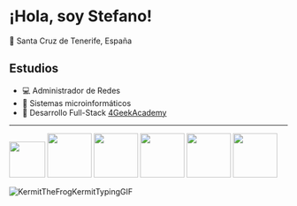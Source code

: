 # ¡Hola, soy Stefano!

📍 Santa Cruz de Tenerife, España

## Estudios

- 💻 Administrador de Redes
- 🔧 Sistemas microinformáticos
- 👾 Desarrollo Full-Stack [4GeekAcademy](https://4geeksacademy.com/es/inicio)
---

<img src="https://seeklogo.com/images/H/html5-logo-EF92D240D7-seeklogo.com.png" width="65"/> <img src="https://cdn.icon-icons.com/icons2/2415/PNG/512/css_plain_wordmark_logo_icon_146574.png" width="80"/> <img src="https://upload.wikimedia.org/wikipedia/commons/thumb/b/ba/Javascript_badge.svg/946px-Javascript_badge.svg.png" width="80"/> <img src="https://upload.wikimedia.org/wikipedia/commons/thumb/b/b2/Bootstrap_logo.svg/512px-Bootstrap_logo.svg.png" width="80"/> <img src="https://upload.wikimedia.org/wikipedia/commons/thumb/c/c3/Python-logo-notext.svg/115px-Python-logo-notext.svg.png" width="80"/> <img src="https://cdn.iconscout.com/icon/free/png-512/free-social-147-95508.png?f=webp&w=256" width="80"/>

![KermitTheFrogKermitTypingGIF](https://github.com/is-stefano/is_stefano/assets/105392252/d2e04e69-e899-4554-a4d0-87b7070b35d8)




